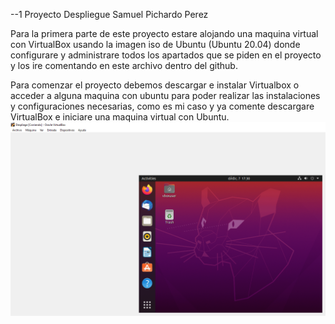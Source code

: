 --1 Proyecto Despliegue Samuel Pichardo Perez 

Para la primera parte de este proyecto estare alojando una maquina virtual con VirtualBox usando la imagen iso de Ubuntu (Ubuntu 20.04) donde configurare y administrare todos los apartados que se piden en el proyecto y los ire comentando en este archivo dentro del github.

Para comenzar el proyecto debemos descargar e instalar Virtualbox o acceder a alguna maquina con ubuntu para poder realizar las instalaciones y configuraciones necesarias, como es mi caso y ya comente descargare VirtualBox e iniciare una maquina virtual con Ubuntu.
![ubuntu](imagenes/1.PNG) 
